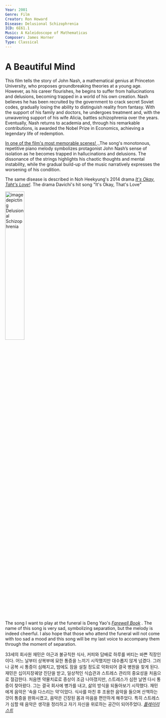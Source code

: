 ```yaml
---
Year: 2001
Genre: Film
Creator: Ron Howard
Disease: Delusional Schizophrenia
ICD: 6E61.1
Music: A Kaleidoscope of Mathematicas
Composer: James Horner
Type: Classical
---
```


# A Beautiful Mind

This film tells the story of John Nash, a mathematical genius at Princeton University, who proposes groundbreaking theories at a young age. However, as his career flourishes, he begins to suffer from hallucinations and delusions, becoming trapped in a world of his own creation. Nash believes he has been recruited by the government to crack secret Soviet codes, gradually losing the ability to distinguish reality from fantasy. With the support of his family and doctors, he undergoes treatment and, with the unwavering support of his wife Alicia, battles schizophrenia over the years. Eventually, Nash returns to academia and, through his remarkable contributions, is awarded the Nobel Prize in Economics, achieving a legendary life of redemption.

[In one of the film's most memorable scenes! ](https://youtu.be/tvO_78fajxY?si=em-IIRiOn_t_ui1R).,The song's monotonous, repetitive piano melody symbolizes protagonist John Nash’s sense of isolation as he becomes trapped in hallucinations and delusions. The dissonance of the strings highlights his chaotic thoughts and mental instability, while the gradual build-up of the music narratively expresses the worsening of his condition.

The same disease is described in Noh Heekyung's 2014 drama [*It's Okay, Taht's Love!*](do_gwanwoo.md). The drama Davichi's hit song "It's Okay, That's Love"

<img src="./Chen_Zhixuan_img.png.png" alt="image depicting Delusional Schizophrenia" style="width:35%;" />

The song I want to play at the funeral is Deng Yao's [*Farewell Book*](https://www.youtube.com/watch?v=flSg2kEFK1E) . The name of this song is very sad, symbolizing separation, but the melody is indeed cheerful. I also hope that those who attend the funeral will not come with too sad a mood and this song will be my last voice to accompany them through the moment of separation.

33세의 회사원 재민은 야근과 불규칙한 식사, 커피와 담배로 하루를 버티는 바쁜 직장인이다. 어느 날부터 상복부에 묘한 통증을 느끼기 시작했지만 대수롭지 않게 넘겼다. 그러나 공복 시 통증이 심해지고, 밤에도 잠을 설칠 정도로 악화되어 결국 병원을 찾게 된다.재민은 십이지장궤양 진단을 받고, 일상적인 식습관과 스트레스 관리의 중요성을 처음으로 절감한다. 처음엔 약물치료로 증상이 조금 나아졌지만, 스트레스가 심한 날엔 다시 통증이 찾아왔다. 그는 결국 회사에 병가를 내고, 삶의 방식을 되돌아보기 시작했다.
재민에게 음악은 ‘속을 다스리는 약’이었다. 식사를 마친 후 조용한 음악을 들으며 산책하는 것이 통증을 완화시켰고, 음악은 긴장된 몸과 마음을 편안하게 해주었다. 특히 스트레스가 심할 때 음악은 생각을 정리하고 자기 자신을 위로하는 공간이 되어주었다.
 [*플레이리스트*](https://youtube.com/playlist?list=PLiqRSh8KQgQ9Ux5c2MnTN45uV1B_pq9Tw&si=PPmJDVs8jCpHDMzz) 

